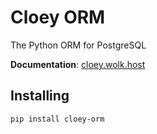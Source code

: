 # Cloey ORM

The Python ORM for PostgreSQL

**Documentation**: [cloey.wolk.host](https://cloey.wolk.host)

## Installing

```sh
pip install cloey-orm
```
